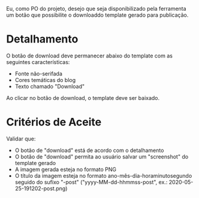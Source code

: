 Eu, como PO do projeto, desejo que seja disponibilizado pela ferramenta um botão que possibilite o downloaddo template gerado para publicação.

# Detalhamento

O botão de download deve permanecer abaixo do template com as seguintes características:
* Fonte não-serifada
* Cores temáticas do blog
* Texto chamado "Download"

Ao clicar no botão de download, o template deve ser baixado.

# Critérios de Aceite

Validar que:

* O botão de "download" está de acordo com o detalhamento
* O botão de "download" permita ao usuário salvar um "screenshot" do template gerado
* A imagem gerada esteja no formato PNG
* O título da imagem esteja no formato ano-mês-dia-horaminutosegundo seguido do sufixo "-post" ("yyyy-MM-dd-hhmmss-post", ex.: 2020-05-25-191202-post.png)